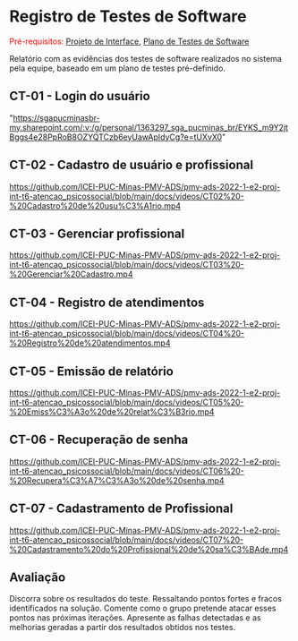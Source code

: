 # Registro de Testes de Software

<span style="color:red">Pré-requisitos: <a href="3-Projeto de Interface.md"> Projeto de Interface</a></span>, <a href="8-Plano de Testes de Software.md"> Plano de Testes de Software</a>

Relatório com as evidências dos testes de software realizados no sistema pela equipe, baseado em um plano de testes pré-definido.


## CT-01 - Login do usuário

"https://sgapucminasbr-my.sharepoint.com/:v:/g/personal/1363297_sga_pucminas_br/EYKS_m9Y2jtBggs4e28PpRoB8OZYQTCzb6eyUawApIdyCg?e=tUXvX0"

## CT-02 - Cadastro de usuário e profissional
  
https://github.com/ICEI-PUC-Minas-PMV-ADS/pmv-ads-2022-1-e2-proj-int-t6-atencao_psicossocial/blob/main/docs/videos/CT02%20-%20Cadastro%20de%20usu%C3%A1rio.mp4

## CT-03 - Gerenciar profissional

https://github.com/ICEI-PUC-Minas-PMV-ADS/pmv-ads-2022-1-e2-proj-int-t6-atencao_psicossocial/blob/main/docs/videos/CT03%20-%20Gerenciar%20Cadastro.mp4

## CT-04 - Registro de atendimentos

https://github.com/ICEI-PUC-Minas-PMV-ADS/pmv-ads-2022-1-e2-proj-int-t6-atencao_psicossocial/blob/main/docs/videos/CT04%20-%20Registro%20de%20atendimentos.mp4

## CT-05 - Emissão de relatório

https://github.com/ICEI-PUC-Minas-PMV-ADS/pmv-ads-2022-1-e2-proj-int-t6-atencao_psicossocial/blob/main/docs/videos/CT05%20-%20Emiss%C3%A3o%20de%20relat%C3%B3rio.mp4

## CT-06 - Recuperação de senha

https://github.com/ICEI-PUC-Minas-PMV-ADS/pmv-ads-2022-1-e2-proj-int-t6-atencao_psicossocial/blob/main/docs/videos/CT06%20-%20Recupera%C3%A7%C3%A3o%20de%20senha.mp4
  
## CT-07 - Cadastramento de Profissional

https://github.com/ICEI-PUC-Minas-PMV-ADS/pmv-ads-2022-1-e2-proj-int-t6-atencao_psicossocial/blob/main/docs/videos/CT07%20-%20Cadastramento%20do%20Profissional%20de%20sa%C3%BAde.mp4

## Avaliação

Discorra sobre os resultados do teste. Ressaltando pontos fortes e fracos identificados na solução. Comente como o grupo pretende atacar esses pontos nas próximas iterações. Apresente as falhas detectadas e as melhorias geradas a partir dos resultados obtidos nos testes.
